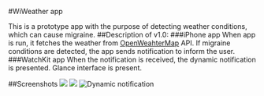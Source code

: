 #WiWeather app

This is a prototype app with the purpose of detecting weather conditions, which can cause migraine.
##Description of v1.0:
###iPhone app
When app is run, it fetches the weather from [OpenWeahterMap](http://openweathermap.org) API.
If migraine conditions are detected, the app sends notification to inform the user.
###WatchKit app
When the notification is received, the dynamic notification is presented. Glance interface is present.

##Screenshots
![](https://cloud.githubusercontent.com/assets/3505021/6429744/97298276-bfb4-11e4-806b-8651850cb36f.png)
![](https://cloud.githubusercontent.com/assets/3505021/6429746/99bc8e84-bfb4-11e4-9b65-a2bddacc78d2.png)
![](https://cloud.githubusercontent.com/assets/3505021/6429747/9c6de1a0-bfb4-11e4-811c-a55095bd53cb.png "Dynamic notification")





